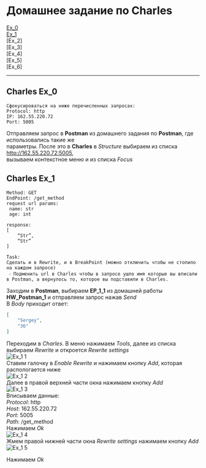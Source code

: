 # Домашнее задание по Charles  
  
[Ex_0](#0)  
[Ex_1](#1)  
[Ex_2]  
[Ex_3]  
[Ex_4]  
[Ex_5]  
[Ex_6]  
  
  ***  
  
## **Charles Ex_0**<a name="0"><a>
```
Сфокусироваться на ниже перечисленных запросах:  
Protocol: http  
IP: 162.55.220.72  
Port: 5005  
```  
Отправляем запрос в **Postman** из домашнего задания по **Postman**, где использовались такие же  
параметры. После это в **Charles** в *Structure* выбираем из списка http://162.55.220.72:5005,  
вызываем контекстное меню и из списка *Focus*  
  
## **Charles Ex_1**<a name="1"><a>  
```  
Method: GET
EndPoint: /get_method
request url params: 
 name: str
 age: int

response: 
[
    “Str”,
    “Str”
]

Task:
Сделать и в Rewrite, и в BreakPoint (можно отключить чтобы не стопило на каждом запросе)
 ⁃ Подменить url в Charles чтобы в запросе ушло имя которые вы вписали в Postman, а вернулось то, которое вы подставили в Charles.
```
Заходим в **Postman**, выбираем **EP_1_1** из домашней работы **HW_Postman_1** и отправляем запрос нажав *Send*  
В *Body* приходит ответ:
```json
[
    "Sergey",
    "36"
]
```
Переходим в *Charles*. В меню нажимаем *Tools*, далее из списка выбираем *Rewrite* и откроется *Rewrite settings*  
![Ex_1 1](https://user-images.githubusercontent.com/51506930/180311980-6b0fd0e7-80c5-4b23-85ec-1318749801e5.jpg)  
Ставим галочку в *Enable Rewrite* и нажимаем кнопку *Add*, которая распологается ниже  
![Ex_1 2](https://user-images.githubusercontent.com/51506930/180829543-7c61cc77-3f83-4f9e-8a44-12c7dfdae7bd.jpg)  
Далее в правой верхней части окна нажимаем кнопку *Add*  
![Ex_1 3](https://user-images.githubusercontent.com/51506930/180830812-853b2193-e4eb-414e-a546-92217d8ed553.jpg)  
Вписываем данные:  
*Protocol*: http  
*Host*: 162.55.220.72  
*Port*: 5005  
*Path*: /get_method  
 Нажимаем *Ok*  
![Ex_1 4](https://user-images.githubusercontent.com/51506930/180830942-d4c13bab-8052-4c0a-8e85-b089b8349790.jpg)  
Жмем правой нижней части окна *Rewrite settings* нажимаем кнопку *Add*  
![Ex_1 5](https://user-images.githubusercontent.com/51506930/180831686-7bfe72a9-8863-410a-9796-2536975baf10.jpg)  

Нажимаем *Ok*  
